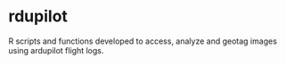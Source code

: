 # rdupilot
R scripts and functions developed to access, analyze and geotag images using ardupilot flight logs.
